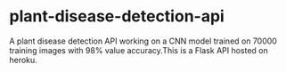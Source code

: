 # plant-disease-detection-api
A plant disease detection API working on a CNN model trained on 70000 training images with 98% value accuracy.This is a Flask API hosted on heroku.
